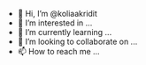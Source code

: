 - 👋 Hi, I’m @koliaakridit
- 👀 I’m interested in ...
- 🌱 I’m currently learning ...
- 💞️ I’m looking to collaborate on ...
- 📫 How to reach me ...

<!---
koliaakridit/koliaakridit is a ✨ special ✨ repository because its `README.md` (this file) appears on your GitHub profile.
You can click the Preview link to take a look at your changes.
--->
